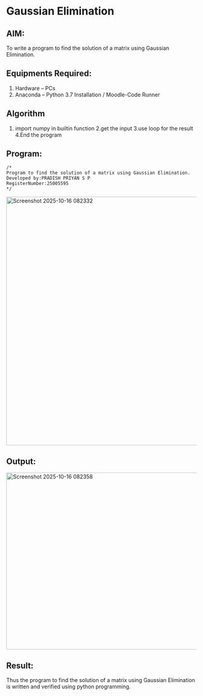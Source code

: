 # Gaussian Elimination

## AIM:
To write a program to find the solution of a matrix using Gaussian Elimination.

## Equipments Required:
1. Hardware – PCs
2. Anaconda – Python 3.7 Installation / Moodle-Code Runner

## Algorithm
1. import numpy in builtin function
2.get the input
3.use loop for the result
4.End the program
 
 
 

## Program:
```
/*
Program to find the solution of a matrix using Gaussian Elimination.
Developed by:PRADISH PRIYAN S P
RegisterNumber:25005595
*/
```
<img width="1134" height="656" alt="Screenshot 2025-10-16 082332" src="https://github.com/user-attachments/assets/5562db92-69bb-4014-9d01-c14886ca07da" />

## Output:

<img width="814" height="467" alt="Screenshot 2025-10-16 082358" src="https://github.com/user-attachments/assets/b628b7f2-d3c8-4b5d-94bd-1b204ee155c3" />



## Result:
Thus the program to find the solution of a matrix using Gaussian Elimination is written and verified using python programming.

